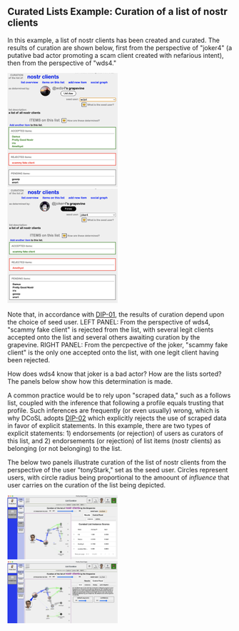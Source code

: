 ## Curated Lists Example: Curation of a list of nostr clients

In this example, a list of nostr clients has been created and curated. The results of curation are shown below, first from the perspective of "joker4" (a putative bad actor promoting a scam client created with nefarious intent), then from the perspective of "wds4."

<span style="display:inline-block" >
  <img src="../../.erb/img/nostrClientsCurationImg2.png" width="49%" display="inline-block" />
</span>
<span style="display:inline-block" >
  <img src="../../.erb/img/nostrClientsCurationImg1.png" width="49%" display="inline-block" />
</span>

Note that, in accordance with [DIP-01](https://github.com/wds4/DCoSL/blob/main/dips/coreProtocol/01.md), the results of curation depend upon the choice of seed user. LEFT PANEL: From the perspective of wds4, "scammy fake client" is rejected from the list, with several legit clients accepted onto the list and several others awaiting curation by the grapevine. RIGHT PANEL: From the percpective of the joker, "scammy fake client" is the only one accepted onto the list, with one legit client having been rejected. 

How does wds4 know that joker is a bad actor? How are the lists sorted? The panels below show how this determination is made.

A common practice would be to rely upon "scraped data," such as a follows list, coupled with the inference that following a profile equals trusting that profile. Such inferences are frequently (or even usually) wrong, which is why DCoSL adopts [DIP-02](https://github.com/wds4/DCoSL/blob/main/dips/coreProtocol/02.md) which explicitly rejects the use of scraped data in favor of explicit statements. In this example, there are two types of explicit statements: 1) endorsements (or rejection) of users as curators of this list, and 2) endorsements (or rejection) of list items (nostr clients) as belonging (or not belonging) to the list.

The below two panels illustrate curation of the list of nostr clients from the perspective of the user "tonyStark," set as the seed user. Circles represent users, with circle radius being proportional to the amoount of <i>influence</i> that user carries on the curation of the list being depicted. 

<span style="display:inline-block" >
  <img src="../../.erb/img/listCuration1.png" width="49%" display="inline-block" />
</span>
<span style="display:inline-block" >
  <img src="../../.erb/img/listCuration2.png" width="49%" display="inline-block" />
</span>
